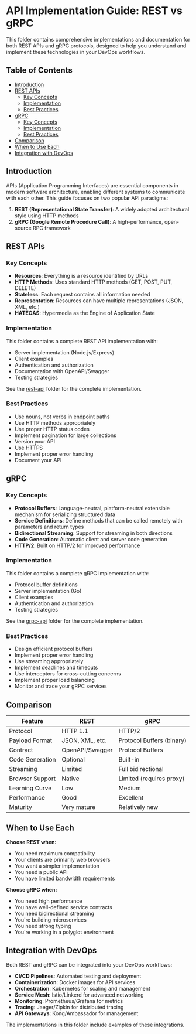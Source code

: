 # API Implementation Guide: REST vs gRPC

This folder contains comprehensive implementations and documentation for both REST APIs and gRPC protocols, designed to help you understand and implement these technologies in your DevOps workflows.

## Table of Contents

- [Introduction](#introduction)
- [REST APIs](#rest-apis)
  - [Key Concepts](#rest-key-concepts)
  - [Implementation](#rest-implementation)
  - [Best Practices](#rest-best-practices)
- [gRPC](#grpc)
  - [Key Concepts](#grpc-key-concepts)
  - [Implementation](#grpc-implementation)
  - [Best Practices](#grpc-best-practices)
- [Comparison](#comparison)
- [When to Use Each](#when-to-use-each)
- [Integration with DevOps](#integration-with-devops)

## Introduction

APIs (Application Programming Interfaces) are essential components in modern software architecture, enabling different systems to communicate with each other. This guide focuses on two popular API paradigms:

1. **REST (Representational State Transfer)**: A widely adopted architectural style using HTTP methods
2. **gRPC (Google Remote Procedure Call)**: A high-performance, open-source RPC framework

## REST APIs

<a name="rest-key-concepts"></a>
### Key Concepts

- **Resources**: Everything is a resource identified by URLs
- **HTTP Methods**: Uses standard HTTP methods (GET, POST, PUT, DELETE)
- **Stateless**: Each request contains all information needed
- **Representation**: Resources can have multiple representations (JSON, XML, etc.)
- **HATEOAS**: Hypermedia as the Engine of Application State

<a name="rest-implementation"></a>
### Implementation

This folder contains a complete REST API implementation with:

- Server implementation (Node.js/Express)
- Client examples
- Authentication and authorization
- Documentation with OpenAPI/Swagger
- Testing strategies

See the [rest-api](./rest-api/) folder for the complete implementation.

<a name="rest-best-practices"></a>
### Best Practices

- Use nouns, not verbs in endpoint paths
- Use HTTP methods appropriately
- Use proper HTTP status codes
- Implement pagination for large collections
- Version your API
- Use HTTPS
- Implement proper error handling
- Document your API

## gRPC

<a name="grpc-key-concepts"></a>
### Key Concepts

- **Protocol Buffers**: Language-neutral, platform-neutral extensible mechanism for serializing structured data
- **Service Definitions**: Define methods that can be called remotely with parameters and return types
- **Bidirectional Streaming**: Support for streaming in both directions
- **Code Generation**: Automatic client and server code generation
- **HTTP/2**: Built on HTTP/2 for improved performance

<a name="grpc-implementation"></a>
### Implementation

This folder contains a complete gRPC implementation with:

- Protocol buffer definitions
- Server implementation (Go)
- Client examples
- Authentication and authorization
- Testing strategies

See the [grpc-api](./grpc-api/) folder for the complete implementation.

<a name="grpc-best-practices"></a>
### Best Practices

- Design efficient protocol buffers
- Implement proper error handling
- Use streaming appropriately
- Implement deadlines and timeouts
- Use interceptors for cross-cutting concerns
- Implement proper load balancing
- Monitor and trace your gRPC services

## Comparison

| Feature | REST | gRPC |
|---------|------|------|
| Protocol | HTTP 1.1 | HTTP/2 |
| Payload Format | JSON, XML, etc. | Protocol Buffers (binary) |
| Contract | OpenAPI/Swagger | Protocol Buffers |
| Code Generation | Optional | Built-in |
| Streaming | Limited | Full bidirectional |
| Browser Support | Native | Limited (requires proxy) |
| Learning Curve | Low | Medium |
| Performance | Good | Excellent |
| Maturity | Very mature | Relatively new |

## When to Use Each

**Choose REST when:**
- You need maximum compatibility
- Your clients are primarily web browsers
- You want a simpler implementation
- You need a public API
- You have limited bandwidth requirements

**Choose gRPC when:**
- You need high performance
- You have well-defined service contracts
- You need bidirectional streaming
- You're building microservices
- You need strong typing
- You're working in a polyglot environment

## Integration with DevOps

Both REST and gRPC can be integrated into your DevOps workflows:

- **CI/CD Pipelines**: Automated testing and deployment
- **Containerization**: Docker images for API services
- **Orchestration**: Kubernetes for scaling and management
- **Service Mesh**: Istio/Linkerd for advanced networking
- **Monitoring**: Prometheus/Grafana for metrics
- **Tracing**: Jaeger/Zipkin for distributed tracing
- **API Gateways**: Kong/Ambassador for management

The implementations in this folder include examples of these integrations.